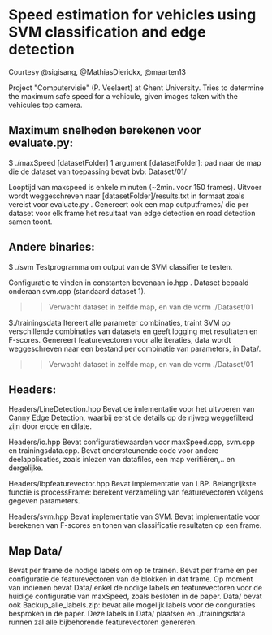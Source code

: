 # Speed estimation for vehicles using SVM classification and edge detection

Courtesy @sigisang, @MathiasDierickx, @maarten13

Project "Computervisie" (P. Veelaert) at Ghent University. Tries to determine the maximum safe speed for a vehicule, given images taken with the vehicules top camera. 

## Maximum snelheden berekenen voor evaluate.py:
$ ./maxSpeed [datasetFolder]
1 argument [datasetFolder]: pad naar de map die de dataset van toepassing bevat
	bvb: Dataset/01/

Looptijd van maxspeed is enkele minuten (~2min. voor 150 frames).
Uitvoer wordt weggeschreven naar [datasetFolder]/results.txt in formaat zoals
vereist voor evaluate.py .
Genereert ook een map outputframes/ die per dataset voor elk frame
het resultaat van edge detection en road detection samen toont. 



## Andere binaries:
$ ./svm
Testprogramma om output van de SVM classifier te testen.

Configuratie te vinden in constanten bovenaan io.hpp .
Dataset bepaald onderaan svm.cpp (standaard dataset 1).
>>Verwacht dataset in zelfde map, en van de vorm ./Dataset/01


$./trainingsdata
Itereert alle parameter combinaties, traint SVM op verschillende combinaties
van datasets en geeft logging met resultaten en F-scores.
Genereert featurevectoren voor alle iteraties, data wordt weggeschreven naar
een bestand per combinatie van parameters, in Data/.
>>Verwacht dataset in zelfde map, en van de vorm ./Dataset/01



## Headers:
Headers/LineDetection.hpp
Bevat de imlementatie voor het uitvoeren van Canny Edge Detection,
waarbij eerst de details op de rijweg weggefilterd zijn door erode en dilate.

Headers/io.hpp
Bevat configuratiewaarden voor maxSpeed.cpp, svm.cpp en trainingsdata.cpp.
Bevat ondersteunende code voor andere deelapplicaties, zoals inlezen van
datafiles, een map verifiëren,.. en dergelijke.

Headers/lbpfeaturevector.hpp
Bevat implementatie van LBP.
Belangrijkste functie is processFrame: berekent verzameling van featurevectoren
volgens gegeven parameters.

Headers/svm.hpp
Bevat implementatie van SVM.
Bevat implementatie voor berekenen van F-scores en tonen van classificatie
resultaten op een frame.



## Map Data/
Bevat per frame de nodige labels om op te trainen.
Bevat per frame en per configuratie de featurevectoren van de blokken in dat
frame.
Op moment van indienen bevat Data/ enkel de nodige labels en featurevectoren
voor de huidige configuratie van maxSpeed,
zoals besloten in de paper.
Data/ bevat ook Backup_alle_labels.zip: bevat alle mogelijk labels voor de
conguraties besproken in de paper.
Deze labels in Data/ plaatsen en ./trainingsdata runnen zal alle bijbehorende
featurevectoren genereren.
